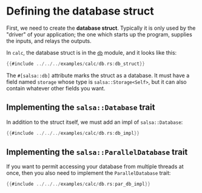 # Defining the database struct

First, we need to create the **database struct**.
Typically it is only used by the "driver" of your application;
the one which starts up the program, supplies the inputs, and relays the outputs.

In `calc`, the database struct is in the [`db`] module, and it looks like this:

[`db`]: https://github.com/salsa-rs/salsa/blob/master/examples/calc/db.rs

```rust
{{#include ../../../examples/calc/db.rs:db_struct}}
```

The `#[salsa::db]` attribute marks the struct as a database.
It must have a field named `storage` whose type is `salsa::Storage<Self>`, but it can also contain whatever other fields you want.

## Implementing the `salsa::Database` trait

In addition to the struct itself, we must add an impl of `salsa::Database`:

```rust
{{#include ../../../examples/calc/db.rs:db_impl}}
```

## Implementing the `salsa::ParallelDatabase` trait

If you want to permit accessing your database from multiple threads at once, then you also need to implement the `ParallelDatabase` trait:

```rust
{{#include ../../../examples/calc/db.rs:par_db_impl}}
```

